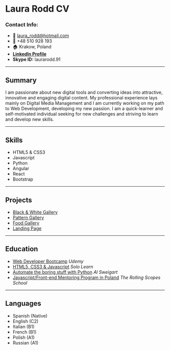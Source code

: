 # Laura Rodd CV

### Contact Info:

- :email: laura_rodd@hotmail.com
- :iphone: +48 510 928 193
- :house: Krakow, Poland
- [**LinkedIn Profile**](https://www.linkedin.com/in/laura-rodd/)
- **Skype ID:** laurarodd.91

----

## Summary

I am passionate about new digital tools and converting ideas into attractive, innovative and engaging digital content. My professional experience lays mainly on Digital Media Management and I am currently working on my path to Web Development, developing my new passion. I am a quick-learner and self-motivated individual seeking for new challenges and striving to learn and develop new skills.

----

## Skills

- HTML5 & CSS3
- Javascript
- Python
- Angular
- React
- Bootstrap

----

## Projects

- [Black & White Gallery](https://codepen.io/laura-rodd/pen/rNVKLdv)
- [Pattern Gallery](https://codepen.io/laura-rodd/pen/bGdKePW)
- [Food Gallery](https://codepen.io/laura-rodd/pen/rNVKLEq)
- [Landing Page](https://codepen.io/laura-rodd/pen/yLNEJmj)

----

## Education

- [Web Developer Bootcamp](https://www.udemy.com/course/the-web-developer-bootcamp/)       _Udemy_
- [HTML5, CSS3 & Javascript](https://www.sololearn.com/)    _Solo Learn_
- [Automate the boring stuff with Python](https://automatetheboringstuff.com/)      _Al Sweigart_
- [Javascript/Front-end Mentoring Program in Poland](https://community-z.com/events/js-rsschool-pl)  _The Rolling Scopes School_

----

## Languages

- Spanish (Native)
- English (C2)
- Italian (B1)
- French (B1)
- Polish (A1)
- Russian (A1)
